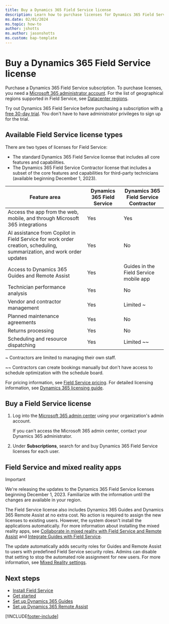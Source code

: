 ```yaml
---
title: Buy a Dynamics 365 Field Service license
description: Learn how to purchase licenses for Dynamics 365 Field Service.
ms.date: 02/01/2024
ms.topic: how-to
author: jshotts
ms.author: jasonshotts
ms.custom: bap-template
---
```


# Buy a Dynamics 365 Field Service license

Purchase a Dynamics 365 Field Service subscription. To purchase licenses, you need a [Microsoft 365 administrator account](https://www.microsoft.com/microsoft-365/business/office-365-administration). 
For the list of geographical regions supported in Field Service, see [Datacenter regions](/power-platform/admin/new-datacenter-regions).

Try out Dynamics 365 Field Service before purchasing a subscription with [a free 30-day trial](trial-signup.md). You don't have to have administrator privileges to sign up for the trial.

## Available Field Service license types

There are two types of licenses for Field Service:

- The standard Dynamics 365 Field Service license that includes all core features and capabilities.
- The Dynamics 365 Field Service Contractor license that includes a subset of the core features and capabilities for third-party technicians (available beginning December 1, 2023).

|Feature area |Dynamics 365 Field Service  |Dynamics 365 Field Service Contractor  |
|---------|---------|---------|
|Access the app from the web, mobile, and through Microsoft 365 integrations   |  Yes       | Yes        |
|AI assistance from Copilot in Field Service for work order creation, scheduling, summarization, and work order updates    |  Yes       |  No       |
|Access to Dynamics 365 Guides and Remote Assist    | Yes        | Guides in the Field Service mobile app       |
|Technician performance analysis     | Yes        | No        |
|Vendor and contractor management   | Yes        | Limited ~        |
|Planned maintenance agreements    | Yes        | No        |
|Returns processing    | Yes        | No        |
|Scheduling and resource dispatching    | Yes        | Limited ~~        |

~ Contractors are limited to managing their own staff.

~~ Contractors can create bookings manually but don't have access to schedule optimization with the schedule board.

For pricing information, see [Field Service pricing](https://dynamics.microsoft.com/field-service/pricing/). For detailed licensing information, see [Dynamics 365 licensing guide](https://go.microsoft.com/fwlink/?LinkId=2090495).

## Buy a Field Service license

1. Log into the [Microsoft 365 admin center](https://admin.microsoft.com/AdminPortal/Home) using your organization's admin account.

   If you can't access the Microsoft 365 admin center, contact your Dynamics 365 administrator.

1. Under **Subscriptions**, search for and buy Dynamics 365 Field Service licenses for each user.

## Field Service and mixed reality apps

> [!IMPORTANT]
> We're releasing the updates to the Dynamics 365 Field Service licenses beginning December 1, 2023. Familiarize with the information until the changes are available in your region.

The Field Service license also includes Dynamics 365 Guides and Dynamics 365 Remote Assist at no extra cost. No action is required to assign the new licenses to existing users. However, the system doesn't install the applications automatically. For more information about installing the mixed reality apps, see [Collaborate in mixed reality with Field Service and Remote Assist](remote-assist-hololens.md) and [Integrate Guides with Field Service](mixed-reality-guides-integration.md).

The update automatically adds security roles for Guides and Remote Assist to users with predefined Field Service security roles. Admins can disable that setting to stop the automated role assignment for new users. For more information, see [Mixed Reality settings](configure-default-settings.md#mixed-reality-settings).

## Next steps

- [Install Field Service](install-field-service.md)
- [Get started](field-service-get-started.md)
- [Set up Dynamics 365 Guides](mixed-reality-guides-integration.md)
- [Set up Dynamics 365 Remote Assist](remote-assist-hololens.md)

[!INCLUDE[footer-include](../includes/footer-banner.md)]
